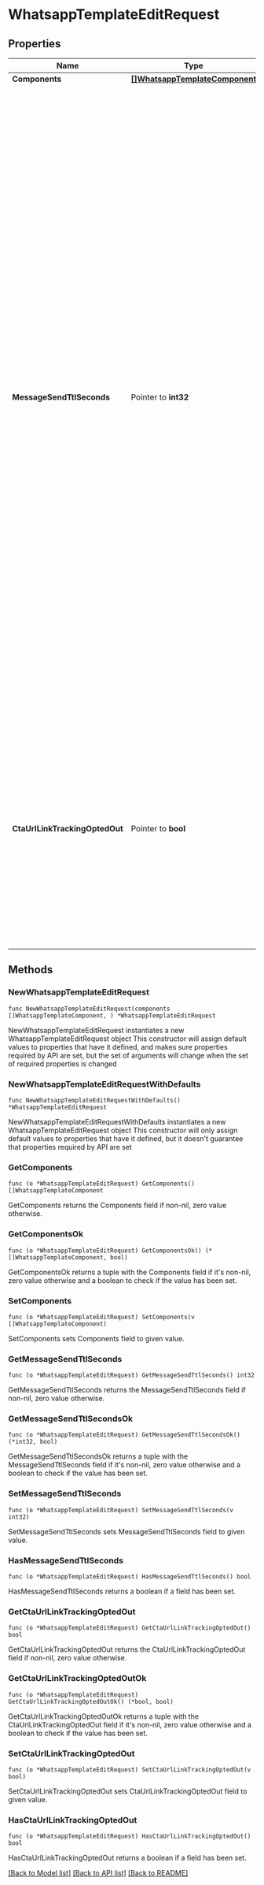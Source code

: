 # WhatsappTemplateEditRequest

## Properties

Name | Type | Description | Notes
------------ | ------------- | ------------- | -------------
**Components** | [**[]WhatsappTemplateComponent**](WhatsappTemplateComponent.md) |  | 
**MessageSendTtlSeconds** | Pointer to **int32** | If we are unable to deliver a message for an amount of time that exceeds its time-to-live, we will stop retrying and drop the message. By default, messages that use an authentication template have a default TTL of **10 minutes**, and messages that use a utility or marketing template have a default TTL of **30 days**. Set its value between &#x60;30&#x60; and &#x60;900&#x60; seconds (i.e., 30 seconds to 15 minutes) for authentication templates, or &#x60;30&#x60; and &#x60;43200&#x60; seconds (i.e., 30 seconds to 12 hours) for utility templates, or &#x60;43200&#x60; and &#x60;2592000&#x60; seconds (i.e., 12 hours to 30 days) for marketing templates. Alternatively, you can set this value to &#x60;-1&#x60;, which will set a custom TTL of 30 days for either type of template. We encourage you to set a time-to-live for all of your authentication templates, preferably equal to or less than your code expiration time, to ensure your customers only get a message when a code is still usable. Authentication templates created before October 23, 2024, have a default TTL of 30 days. | [optional] 
**CtaUrlLinkTrackingOptedOut** | Pointer to **bool** | **Optional.** Indicates if template button click tracking is disabled. Set to &#x60;true&#x60; to disable button click tracking on the template, or &#x60;false&#x60; to enable. You can disable button click tracking on an individual template by setting this field to &#x60;true&#x60;. Once disabled, button engagement/clicks will not be displayed in the WhatsApp Manager when viewing the template&#39;s insights. | [optional] 

## Methods

### NewWhatsappTemplateEditRequest

`func NewWhatsappTemplateEditRequest(components []WhatsappTemplateComponent, ) *WhatsappTemplateEditRequest`

NewWhatsappTemplateEditRequest instantiates a new WhatsappTemplateEditRequest object
This constructor will assign default values to properties that have it defined,
and makes sure properties required by API are set, but the set of arguments
will change when the set of required properties is changed

### NewWhatsappTemplateEditRequestWithDefaults

`func NewWhatsappTemplateEditRequestWithDefaults() *WhatsappTemplateEditRequest`

NewWhatsappTemplateEditRequestWithDefaults instantiates a new WhatsappTemplateEditRequest object
This constructor will only assign default values to properties that have it defined,
but it doesn't guarantee that properties required by API are set

### GetComponents

`func (o *WhatsappTemplateEditRequest) GetComponents() []WhatsappTemplateComponent`

GetComponents returns the Components field if non-nil, zero value otherwise.

### GetComponentsOk

`func (o *WhatsappTemplateEditRequest) GetComponentsOk() (*[]WhatsappTemplateComponent, bool)`

GetComponentsOk returns a tuple with the Components field if it's non-nil, zero value otherwise
and a boolean to check if the value has been set.

### SetComponents

`func (o *WhatsappTemplateEditRequest) SetComponents(v []WhatsappTemplateComponent)`

SetComponents sets Components field to given value.


### GetMessageSendTtlSeconds

`func (o *WhatsappTemplateEditRequest) GetMessageSendTtlSeconds() int32`

GetMessageSendTtlSeconds returns the MessageSendTtlSeconds field if non-nil, zero value otherwise.

### GetMessageSendTtlSecondsOk

`func (o *WhatsappTemplateEditRequest) GetMessageSendTtlSecondsOk() (*int32, bool)`

GetMessageSendTtlSecondsOk returns a tuple with the MessageSendTtlSeconds field if it's non-nil, zero value otherwise
and a boolean to check if the value has been set.

### SetMessageSendTtlSeconds

`func (o *WhatsappTemplateEditRequest) SetMessageSendTtlSeconds(v int32)`

SetMessageSendTtlSeconds sets MessageSendTtlSeconds field to given value.

### HasMessageSendTtlSeconds

`func (o *WhatsappTemplateEditRequest) HasMessageSendTtlSeconds() bool`

HasMessageSendTtlSeconds returns a boolean if a field has been set.

### GetCtaUrlLinkTrackingOptedOut

`func (o *WhatsappTemplateEditRequest) GetCtaUrlLinkTrackingOptedOut() bool`

GetCtaUrlLinkTrackingOptedOut returns the CtaUrlLinkTrackingOptedOut field if non-nil, zero value otherwise.

### GetCtaUrlLinkTrackingOptedOutOk

`func (o *WhatsappTemplateEditRequest) GetCtaUrlLinkTrackingOptedOutOk() (*bool, bool)`

GetCtaUrlLinkTrackingOptedOutOk returns a tuple with the CtaUrlLinkTrackingOptedOut field if it's non-nil, zero value otherwise
and a boolean to check if the value has been set.

### SetCtaUrlLinkTrackingOptedOut

`func (o *WhatsappTemplateEditRequest) SetCtaUrlLinkTrackingOptedOut(v bool)`

SetCtaUrlLinkTrackingOptedOut sets CtaUrlLinkTrackingOptedOut field to given value.

### HasCtaUrlLinkTrackingOptedOut

`func (o *WhatsappTemplateEditRequest) HasCtaUrlLinkTrackingOptedOut() bool`

HasCtaUrlLinkTrackingOptedOut returns a boolean if a field has been set.


[[Back to Model list]](../README.md#documentation-for-models) [[Back to API list]](../README.md#documentation-for-api-endpoints) [[Back to README]](../README.md)


